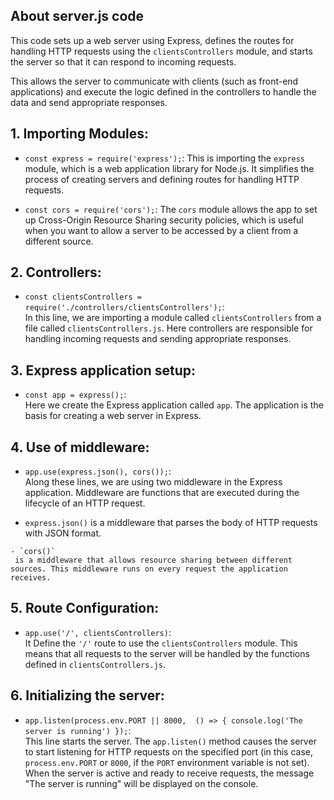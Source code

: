 ## About server.js code  
  
This code sets up a web server using Express, defines the routes for handling HTTP requests using the `clientsControllers` module, and starts the server so that it can respond to incoming requests.  
  
This allows the server to communicate with clients (such as front-end applications) and execute the logic defined in the controllers to handle the data and send appropriate responses.  

## 1. Importing Modules:
   - `const express = require('express');`: This is importing the `express` module, which is a web application library for Node.js. It simplifies the process of creating servers and defining routes for handling HTTP requests. 
      
   - `const cors = require('cors');`: The `cors` module allows the app to set up Cross-Origin Resource Sharing security policies, which is useful when you want to allow a server to be accessed by a client from a different source.  
  
## 2. Controllers:  
- `const clientsControllers = require('./controllers/clientsControllers');`:   
   In this line, we are importing a module called `clientsControllers` from a file called `clientsControllers.js`. 
   Here controllers are responsible for handling incoming requests and sending appropriate responses. 
  
## 3. Express application setup:
   - `const app = express();`:  
     Here we create the Express application called `app`. The application is the basis for creating a web server in Express.  
  
## 4. Use of middleware:  
   - `app.use(express.json(), cors());`:  
    Along these lines, we are using two middleware in the Express application. Middleware are functions that are executed during the lifecycle of an HTTP request.
        
   - `express.json()` 
    is a middleware that parses the body of HTTP requests with JSON format.  
      
    - `cors()` 
     is a middleware that allows resource sharing between different sources. This middleware runs on every request the application receives.   
     
## 5. Route Configuration:  
   - `app.use('/', clientsControllers)`:   
      It Define the `'/'` route to use the `clientsControllers` module. This means that all requests to the server will be handled by the functions defined in `clientsControllers.js`. 
  
## 6. Initializing the server:  
- `app.listen(process.env.PORT || 8000,  () => { console.log('The server is running') });`:  
    This line starts the server. The `app.listen()` method causes the server to start listening for HTTP requests on the specified port (in this case, `process.env.PORT` or `8000`, if the `PORT` environment variable is not set). When the server is active and ready to receive requests, the message "The server is running" will be displayed on the console.    
      
        